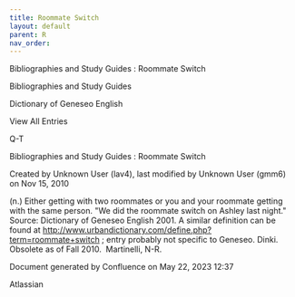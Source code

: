 ```yaml
---
title: Roommate Switch
layout: default
parent: R
nav_order:
---
```


Bibliographies and Study Guides : Roommate Switch

Bibliographies and Study Guides

Dictionary of Geneseo English

View All Entries

Q-T

Bibliographies and Study Guides : Roommate Switch

Created by  Unknown User (lav4), last modified by  Unknown User (gmm6) on Nov 15, 2010

(n.) Either getting with two roommates or you and your roommate getting with the same person. &quot;We did the roommate switch on Ashley last night.&quot; Source: Dictionary of Geneseo English 2001. A similar definition can be found at http://www.urbandictionary.com/define.php?term=roommate+switch ; entry probably not specific to Geneseo. Dinki.  Obsolete as of Fall 2010.  Martinelli, N-R.

Document generated by Confluence on May 22, 2023 12:37

Atlassian
